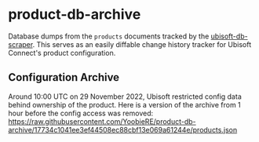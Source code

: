 # product-db-archive

Database dumps from the `products` documents tracked by the [ubisoft-db-scraper](https://github.com/YoobieRE/ubisoft-db-scraper).
This serves as an easily diffable change history tracker for Ubisoft Connect's product configuration.

## Configuration Archive

Around 10:00 UTC on 29 November 2022, Ubisoft restricted config data behind ownership of the product. Here is a version of the archive from 1 hour before the config access was removed: <https://raw.githubusercontent.com/YoobieRE/product-db-archive/17734c1041ee3ef44508ec88cbf13e069a61244e/products.json>